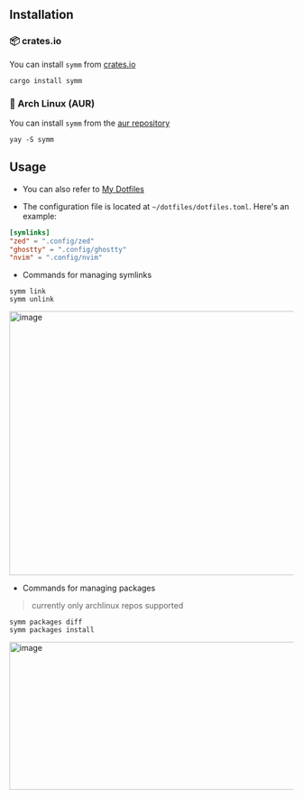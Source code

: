 ## Installation

### 📦 crates.io

You can install `symm` from [crates.io](https://crates.io/crates/symm)

```fish
cargo install symm
```

### 🐧 Arch Linux (AUR)

You can install `symm` from the [aur repository](https://aur.archlinux.org/packages/symm)

```fish
yay -S symm
```

## Usage

- You can also refer to [My Dotfiles](https://github.com/tednaaa/dotfiles/blob/main/dotfiles.toml)

- The configuration file is located at `~/dotfiles/dotfiles.toml`. Here's an example:

```toml
[symlinks]
"zed" = ".config/zed"
"ghostty" = ".config/ghostty"
"nvim" = ".config/nvim"
```

- Commands for managing symlinks

```fish
symm link
symm unlink
```

<img width="840" height="468" alt="image" src="https://github.com/user-attachments/assets/3cc66921-f035-44ed-8cdf-717a35127134" />


- Commands for managing packages
> currently only archlinux repos supported

```fish
symm packages diff
symm packages install
```

<img width="520" height="262" alt="image" src="https://github.com/user-attachments/assets/612d5220-4d0a-47cd-813d-4685fee6db26" />

